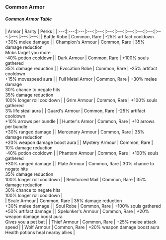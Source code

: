 ### Common Armor

<div class='classTable wide'>

##### Common Armor Table

| Armor | Rarity | Perks | 
|:---:|:---:|:---|:---:|:---:|:---:|:---:|:---:|:---:|:---:|:---:|:---:|:---:|:---:|
| Battle Robe         | Common, Rare | -25% artifact cooldown <br> +30% melee damage | 
| Champion's Armour   | Common, Rare | 35% damage reduction <br> Mobs target you more <br> -40% potion cooldown|
| Dark Armour         | Common, Rare | +100% souls gathered <br> 35% damage reduction | 
| Evocation Robe      | Common, Rare | -25% artifact cooldown <br> +15% movespeed aura | 
| Full Metal Armor    | Common, Rare | +30% melee damage <br> 30% chance to negate hits <br> 35% damage reduction <br> 100% longer roll cooldown | 
| Grim Armour         | Common, Rare | +100% souls gathered <br> 3% life steal aura | 
| Guard's Armour      | Common, Rare | -25% artifact cooldown <br> +10% arrows per bundle | 
| Hunter's Armor      | Common, Rare | +10 arrows per bundle <br> +30% ranged damage | 
| Mercenary Armour    | Common, Rare | 35% damage reduction <br> +20% weapon damage boost aura |
| Mystery Armour      | Common, Rare | 10% damage reduction <br> -40% potion cooldown |
| Phantom Armour      | Common, Rare | +100% souls gathered <br> +30% ranged damage |
| Plate Armour        | Common, Rare | 30% chance to negate hits <br> 35% damage reduction <br> 100% longer roll cooldown | 
| Reinforced Mail     | Common, Rare | 35% damage reduction <br> 30% chance to negate hits <br> 100% longer roll cooldown |   
| Scale Armour        | Common, Rare | 35% damage reduction <br> +30% melee damage | 
| Soul Robe           | Common, Rare | +100% souls gathered <br> +50% artifact damage |
| Spelunker's Armour  | Common, Rare | +20% weapon damage boost aura <br> Gives you a pet bat | 
| Thief Armour        | Common, Rare | +25% melee attack speed |
| Wolf Armour         | Common, Rare | +20% weapon damage boost aura <br> Health potions heal nearby allies |
</div>
